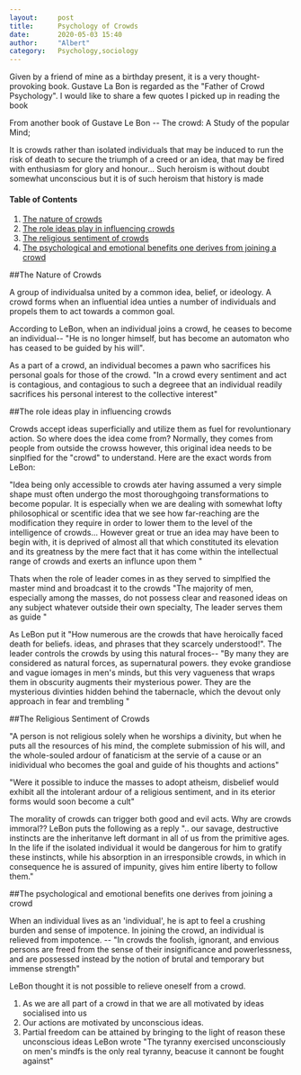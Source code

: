 ```yaml
---
layout:     post
title:      Psychology of Crowds
date:       2020-05-03 15:40
author:     "Albert"
category:   Psychology,sociology
---
```


<html>
<head>
  <!-- Global site tag (gtag.js) - Google Analytics -->
<script async src="https://www.googletagmanager.com/gtag/js?id=G-QY6RDJK8PM"></script>
<script>
  window.dataLayer = window.dataLayer || [];
  function gtag(){dataLayer.push(arguments);}
  gtag('js', new Date());

  gtag('config', 'G-QY6RDJK8PM');
</script>
  <meta charset="utf-8">
  <meta name="viewport" content="width=device-width">
  <title>MathJax example</title>
  <script src="https://polyfill.io/v3/polyfill.min.js?features=es6"></script>
  <script id="MathJax-script" async
          src="https://cdn.jsdelivr.net/npm/mathjax@3/es5/tex-mml-chtml.js">
  </script>
</head>
<body>
  
</body>
</html>


Given by a friend of mine as a birthday present, it is a very thought-provoking book. Gustave La Bon is 
regarded as the "Father of Crowd Psychology". I would like to share a few quotes I picked up in reading the book  


From another book of Gustave Le Bon -- The crowd: A Study of the popular Mind;

It is crowds rather than isolated individuals that may be induced to run the risk of death to secure the triumph of a creed or an idea, that 
may be fired with enthusiasm for glory and honour... Such heroism is without doubt somewhat unconscious but it is of such heroism that history is made

#### Table of Contents
1. [The nature of crowds](#The-nature-of-crowds)
2. [The role ideas play in influencing crowds ](#The-role-ideas-play-in-influencing-crowds)
3. [The religious sentiment of crowds](#the-religious-sentiment-of-crowds)
4. [The psychological and emotional benefits one derives from joining a crowd](#The-psychological-and-emotional-benefits-one-derives-from-joining-a-crowd)


##The Nature of Crowds 

A group of individualsa united by a common idea, belief, or ideology. A crowd forms when an influential idea unties a number of individuals and propels them to act towards a common goal.

According to LeBon, when an individual joins a crowd, he ceases to become an individual--
"He is no longer himself, but has become an automaton who has ceased to be guided by his will".  

As a part of a crowd, an individual becomes a pawn who sacrifices his personal goals for those of the crowd. "In a crowd every sentiment and act is contagious, and contagious to such a degreee that an individual readily sacrifices his personal interest to the collective interest"


##The role ideas play in influencing crowds 

Crowds accept ideas superficially and utilize them as fuel for revoluntionary action.
So where does the idea come from? Normally, they comes from people from outside the crowss however, this original idea needs to be sinplfied for the "crowd" to understand. Here are the exact words from LeBon:

"Idea being only accessible to crowds ater having assumed a very simple shape must often undergo the most thoroughgoing transformations to become popular. It is especially when we are dealing with somewhat lofty philosophical or scentific idea that we see how far-reaching are the modification they require in order to lower them to the level of the intelligence of crowds... However great or true an idea may have been to begin with, it is deprived of almost all that which constituted its elevation and its greatness by the mere fact that it has come within the intellectual range of crowds and exerts an influnce upon them "

Thats when the role of leader comes in as they served to simplfied the master mind and broadcast it to the crowds "The majority of men, especially among the masses, do not possess clear and reasoned ideas on any subject whatever outside their own specialty, The leader serves them as guide "

As LeBon put it "How numerous are the crowds that have heroically faced death for beliefs. ideas, and phrases that they scarcely understood!". The leader controls the crowds by using this natural froces-- "By many they are considered as natural forces, as supernatural powers. they evoke grandiose and vague iomages in men's minds, but this very vagueness that wraps them in obscurity augments their mysterious power. They are the mysterious divinties hidden behind the tabernacle, which the devout only approach in fear and trembling "

##The Religious Sentiment of Crowds 

"A person is not religious solely when he worships a divinity, but when he puts all the resources of his mind, the complete submission of his will, and the whole-souled ardour of fanaticism at the servie of a cause or an inidividual who becomes the goal and guide of his thoughts and actions"

"Were it possible to induce the masses to adopt atheism, disbelief would exhibit all the intolerant ardour of a religious sentiment, and in its eterior forms would soon become a cult" 

The morality of crowds can trigger both good and evil acts. Why are crowds immoral?? LeBon puts the following as a reply ".. our savage, destructive instincts are the inheritanve left dormant in all of us from the primitive ages. In the life if the isolated individual it would be dangerous for him to gratify these instincts, while his absorption in an irresponsible crowds, in which in consequence he is assured of impunity, gives him entire liberty to follow them."  

##The psychological and emotional benefits one derives from joining a crowd

When an individual lives as an 'individual', he is apt to feel a crushing burden and sense of impotence. 
In joining the crowd, an individual is relieved from impotence. -- "In crowds the foolish, ignorant, and envious persons are freed from the sense of their insignificance and powerlessness, and are possessed instead by the notion of brutal and temporary but immense strength"

LeBon thought it is not possible to relieve oneself from a crowd. 
1. As we are all part of a crowd in that we are all motivated by ideas socialised into us
2. Our actions are motivated by unconscious ideas.
3. Partial freedom can be attained by bringing to the light of reason these unconscious ideas 
LeBon wrote "The tyranny exercised unconsciously on men's mindfs is the only real tyranny, beacuse it cannont be fought against"
